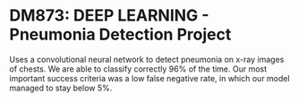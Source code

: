 # DM873: DEEP LEARNING - Pneumonia Detection Project

Uses a convolutional neural network to detect pneumonia on x-ray images of chests. We are able to classify correctly 96% of the time. Our most important success criteria was a low false negative rate, in which our model managed to stay below 5%. 
